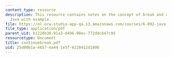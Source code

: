 ```yaml
---
content_type: resource
description: This resource contains notes on the concept of break and continue in
  Java with example.
file: https://ol-ocw-studio-app-qa.s3.amazonaws.com/courses/6-092-java-preparation-for-6-170-january-iap-2006/25d00b1ae657ea441e5f6228412d1806_continuebreak.pdf
file_type: application/pdf
parent_uid: b1228b38-91a3-d496-98ec-772ddcb47c9d
resourcetype: Document
title: continuebreak.pdf
uid: 25d00b1a-e657-ea44-1e5f-6228412d1806
---
```

